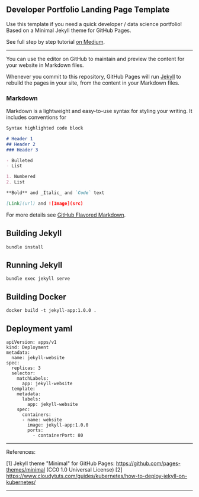 ## Developer Portfolio Landing Page Template

Use this template if you need a quick developer / data science portfolio! Based on a Minimal Jekyll theme for GitHub Pages.

See full step by step tutorial [on Medium](https://medium.com/@evanca/set-up-your-portfolio-website-in-less-than-10-minutes-with-github-pages-d0efa8ff56fd).
___

You can use the editor on GitHub to maintain and preview the content for your website in Markdown files.

Whenever you commit to this repository, GitHub Pages will run [Jekyll](https://jekyllrb.com/) to rebuild the pages in your site, from the content in your Markdown files.

### Markdown

Markdown is a lightweight and easy-to-use syntax for styling your writing. It includes conventions for

```markdown
Syntax highlighted code block

# Header 1
## Header 2
### Header 3

- Bulleted
- List

1. Numbered
2. List

**Bold** and _Italic_ and `Code` text

[Link](url) and ![Image](src)
```
For more details see [GitHub Flavored Markdown](https://guides.github.com/features/mastering-markdown/).

## Building Jekyll
```shell script
bundle install
```

## Running Jekyll
```shell script
bundle exec jekyll serve
```

## Building Docker
```shell script
docker build -t jekyll-app:1.0.0 .
```

## Deployment yaml
```shell script
apiVersion: apps/v1
kind: Deployment
metadata:
  name: jekyll-website
spec:
  replicas: 3
  selector:
    matchLabels:
      app: jekyll-website
  template:
    metadata:
      labels:
        app: jekyll-website  
    spec:
      containers:
      - name: website
        image: jekyll-app:1.0.0
        ports:
          - containerPort: 80
```

___



References:

[1] Jekyll theme "Minimal" for GitHub Pages: https://github.com/pages-themes/minimal (CC0 1.0 Universal License)
[2] https://www.cloudytuts.com/guides/kubernetes/how-to-deploy-jekyll-on-kubernetes/

---
